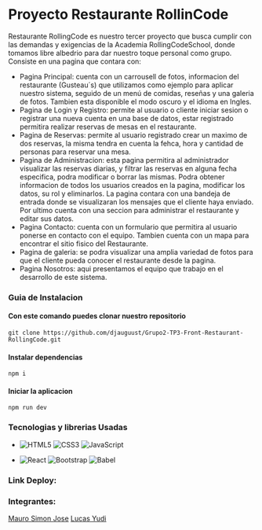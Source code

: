 
# Proyecto Restaurante RollinCode

<p>
Restaurante RollingCode es nuestro tercer proyecto que busca cumplir con las demandas y exigencias de la Academia RollingCodeSchool, donde tomamos libre albedrio para dar nuestro toque personal como grupo.
Consiste en una pagina que contara con:
</p>

- Pagina Principal: cuenta con un carrousell de fotos, informacion del restaurante (Gusteau´s) que utilizamos como ejemplo para aplicar nuestro sistema, seguido de un menú de comidas, reseñas y una galeria de fotos.
Tambien esta disponible el modo oscuro y el idioma en Ingles.
- Pagina de Login y Registro: permite al usuario o cliente iniciar sesion o registrar una nueva cuenta en una base de datos, estar registrado permitira realizar reservas de mesas en el restaurante.
- Pagina de Reservas: permite al usuario registrado crear un maximo de dos reservas, la misma tendra en cuenta la fehca, hora y cantidad de personas para reservar una mesa.
- Pagina de Administracion: esta pagina permitira al administrador visualizar las reservas diarias, y filtrar las reservas en alguna fecha especifica, podra modificar o borrar las mismas. Podra obtener informacion de todos los usuarios creados en la pagina, modificar los datos, su rol y eliminarlos. La pagina contara con una bandeja de entrada donde se visualizaran los mensajes que el cliente haya enviado. Por ultimo cuenta con una seccion para administrar el restaurante y editar sus datos.
- Pagina Contacto: cuenta con un formulario que permitira al usuario ponerse en contacto con el equipo. Tambien cuenta con un mapa para encontrar el sitio fisico del Restaurante.
- Pagina de galeria: se podra visualizar una amplia variedad de fotos para que el cliente pueda conocer el restaurante desde la pagina.
- Pagina Nosotros:  aqui presentamos el equipo que trabajo en el desarrollo de este sistema.

### Guia de Instalacion

#### Con este comando puedes clonar nuestro repositorio
` git clone https://github.com/djauguust/Grupo2-TP3-Front-Restaurant-RollingCode.git `

#### Instalar dependencias
`npm i`

#### Iniciar la aplicacion
`npm run dev`

### Tecnologias y librerias Usadas
- ![HTML5](https://img.shields.io/badge/html5-%23E34F26.svg?style=for-the-badge&logo=html5&logoColor=white) ![CSS3](https://img.shields.io/badge/css3-%231572B6.svg?style=for-the-badge&logo=css3&logoColor=white) ![JavaScript](https://img.shields.io/badge/javascript-%23323330.svg?style=for-the-badge&logo=javascript&logoColor=%23F7DF1E) 

-  ![React](https://img.shields.io/badge/react-%2320232a.svg?style=for-the-badge&logo=react&logoColor=%2361DAFB) ![Bootstrap](https://img.shields.io/badge/bootstrap-%238511FA.svg?style=for-the-badge&logo=bootstrap&logoColor=white) ![Babel](https://img.shields.io/badge/Babel-F9DC3e?style=for-the-badge&logo=babel&logoColor=black)

### Link Deploy:


### Integrantes:
[Mauro Simon Jose](http://github.com/MauroSJ "Mauro Simon Jose")
[Lucas Yudi](http://github.com/Yudi454 "Lucas Yudi")
